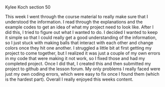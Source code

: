 Kylee Koch section 50


This week I went through the course material to really make sure that I understood the information.  I read through the explanations and the example codes to get an idea of what my project need to look like.  After I did this, I tried to figure out what I wanted to do.  I decided I wanted to keep it simple so that I could really get a good understanding of the information, so I just stuck with making balls that interact with each other and change colors once they hit one another.  I struggled a little bit at first getting my project to come together, but I realized it was just a couple of my own errors in my code that were making it not work, so I fixed those and had my completed project.  Once I did that, I created this and then submitted my project to github and the lesson forum.  My only problems I really faced were just my own coding errors, which were easy to fix once I found them (which is the hardest part).  Overall I really enjoyed this weeks content.
